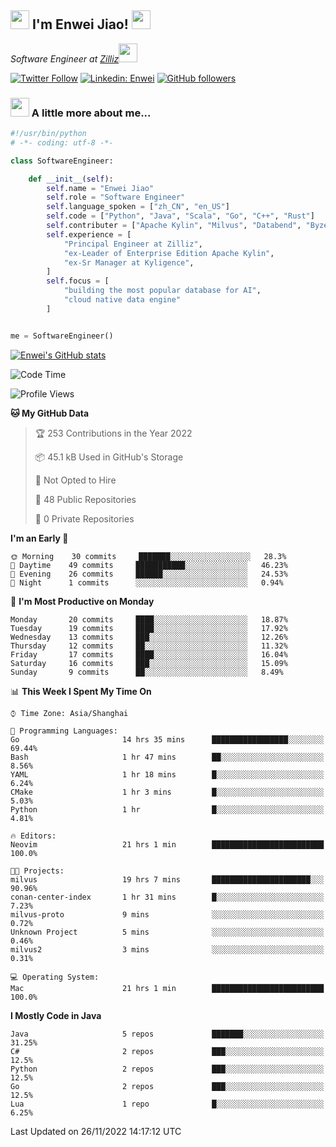 <h2><img src="https://emojis.slackmojis.com/emojis/images/1531849430/4246/blob-sunglasses.gif?1531849430" width="30"/> I'm  Enwei Jiao! <img src="https://media.giphy.com/media/juBt25nT1KGys/giphy.gif" width=30> </h2>
<!-- <img align='right' src="https://media.giphy.com/media/M9gbBd9nbDrOTu1Mqx/giphy.gif" width="230"> -->
<p><em>Software Engineer at <a href="https://zilliz.com/">Zilliz</a><img src="https://media.giphy.com/media/WUlplcMpOCEmTGBtBW/giphy.gif" width="30"></em></p>

[![Twitter Follow](https://img.shields.io/twitter/follow/misteranmol?label=Follow)](https://twitter.com/intent/follow?screen_name=EnweiJiao)
[![Linkedin: Enwei](https://img.shields.io/badge/-enwei-blue?style=&logo=Linkedin&logoColor=white&link=https://www.linkedin.com/in/enwei-jiao-41192a97)](https://www.linkedin.com/in/enwei-jiao-41192a97/)
[![GitHub followers](https://img.shields.io/github/followers/jiaoew1991?label=Follow&style=social)](https://github.com/jiaoew1991)


### <img src="https://media.giphy.com/media/VgCDAzcKvsR6OM0uWg/giphy.gif" width="30"> A little more about me...  

```python
#!/usr/bin/python
# -*- coding: utf-8 -*-

class SoftwareEngineer:

    def __init__(self):
        self.name = "Enwei Jiao"
        self.role = "Software Engineer"
        self.language_spoken = ["zh_CN", "en_US"]
        self.code = ["Python", "Java", "Scala", "Go", "C++", "Rust"]
        self.contributer = ["Apache Kylin", "Milvus", "Databend", "Byzer-Lang"]
        self.experience = [
            "Principal Engineer at Zilliz",
            "ex-Leader of Enterprise Edition Apache Kylin",
            "ex-Sr Manager at Kyligence",
        ]
        self.focus = [
            "building the most popular database for AI",
            "cloud native data engine"
        ]


me = SoftwareEngineer()
```

[![Enwei's GitHub stats](https://github-readme-stats.vercel.app/api?username=jiaoew1991&count_private=true&show_icons=true)](https://github.com/jiaoew1991/jiaoew1991)

<!-- [![Top Langs](https://github-readme-stats.vercel.app/api/top-langs/?username=jiaoew1991&layout=compact)](https://github.com/jiaoew1991/jiaoew1991) -->

<!--START_SECTION:waka-->
![Code Time](http://img.shields.io/badge/Code%20Time-315%20hrs%2038%20mins-blue)

![Profile Views](http://img.shields.io/badge/Profile%20Views-0-blue)

**🐱 My GitHub Data** 

> 🏆 253 Contributions in the Year 2022
 > 
> 📦 45.1 kB Used in GitHub's Storage 
 > 
> 🚫 Not Opted to Hire
 > 
> 📜 48 Public Repositories 
 > 
> 🔑 0 Private Repositories  
 > 
**I'm an Early 🐤** 

```text
🌞 Morning    30 commits     ███████░░░░░░░░░░░░░░░░░░   28.3% 
🌆 Daytime    49 commits     ███████████░░░░░░░░░░░░░░   46.23% 
🌃 Evening    26 commits     ██████░░░░░░░░░░░░░░░░░░░   24.53% 
🌙 Night      1 commits      ░░░░░░░░░░░░░░░░░░░░░░░░░   0.94%

```
📅 **I'm Most Productive on Monday** 

```text
Monday       20 commits     ████░░░░░░░░░░░░░░░░░░░░░   18.87% 
Tuesday      19 commits     ████░░░░░░░░░░░░░░░░░░░░░   17.92% 
Wednesday    13 commits     ███░░░░░░░░░░░░░░░░░░░░░░   12.26% 
Thursday     12 commits     ██░░░░░░░░░░░░░░░░░░░░░░░   11.32% 
Friday       17 commits     ████░░░░░░░░░░░░░░░░░░░░░   16.04% 
Saturday     16 commits     ███░░░░░░░░░░░░░░░░░░░░░░   15.09% 
Sunday       9 commits      ██░░░░░░░░░░░░░░░░░░░░░░░   8.49%

```


📊 **This Week I Spent My Time On** 

```text
⌚︎ Time Zone: Asia/Shanghai

💬 Programming Languages: 
Go                       14 hrs 35 mins      █████████████████░░░░░░░░   69.44% 
Bash                     1 hr 47 mins        ██░░░░░░░░░░░░░░░░░░░░░░░   8.56% 
YAML                     1 hr 18 mins        █░░░░░░░░░░░░░░░░░░░░░░░░   6.24% 
CMake                    1 hr 3 mins         █░░░░░░░░░░░░░░░░░░░░░░░░   5.03% 
Python                   1 hr                █░░░░░░░░░░░░░░░░░░░░░░░░   4.81%

🔥 Editors: 
Neovim                   21 hrs 1 min        █████████████████████████   100.0%

🐱‍💻 Projects: 
milvus                   19 hrs 7 mins       ██████████████████████░░░   90.96% 
conan-center-index       1 hr 31 mins        █░░░░░░░░░░░░░░░░░░░░░░░░   7.23% 
milvus-proto             9 mins              ░░░░░░░░░░░░░░░░░░░░░░░░░   0.72% 
Unknown Project          5 mins              ░░░░░░░░░░░░░░░░░░░░░░░░░   0.46% 
milvus2                  3 mins              ░░░░░░░░░░░░░░░░░░░░░░░░░   0.31%

💻 Operating System: 
Mac                      21 hrs 1 min        █████████████████████████   100.0%

```

**I Mostly Code in Java** 

```text
Java                     5 repos             ███████░░░░░░░░░░░░░░░░░░   31.25% 
C#                       2 repos             ███░░░░░░░░░░░░░░░░░░░░░░   12.5% 
Python                   2 repos             ███░░░░░░░░░░░░░░░░░░░░░░   12.5% 
Go                       2 repos             ███░░░░░░░░░░░░░░░░░░░░░░   12.5% 
Lua                      1 repo              █░░░░░░░░░░░░░░░░░░░░░░░░   6.25%

```



 Last Updated on 26/11/2022 14:17:12 UTC
<!--END_SECTION:waka-->
